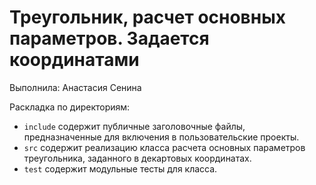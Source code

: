 ﻿# Треугольник, расчет основных параметров. Задается координатами

Выполнила: Анастасия Сенина

Раскладка по директориям:

  - `include` содержит публичные заголовочные файлы, предназначенные для
    включения в пользовательские проекты.
  - `src` содержит реализацию класса расчета основных параметров треугольника, заданного в декартовых координатах.
  - `test` содержит модульные тесты для класса.
